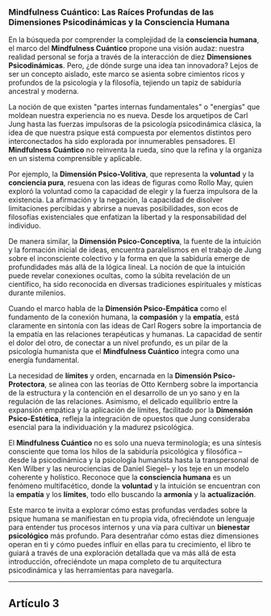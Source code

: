 ### Mindfulness Cuántico: Las Raíces Profundas de las Dimensiones Psicodinámicas y la Consciencia Humana
En la búsqueda por comprender la complejidad de la **consciencia humana**, el marco del **Mindfulness Cuántico** propone una visión audaz: nuestra realidad personal se forja a través de la interacción de diez **Dimensiones Psicodinámicas**. Pero, ¿de dónde surge una idea tan innovadora? Lejos de ser un concepto aislado, este marco se asienta sobre cimientos ricos y profundos de la psicología y la filosofía, tejiendo un tapiz de sabiduría ancestral y moderna.

La noción de que existen "partes internas fundamentales" o "energías" que moldean nuestra experiencia no es nueva. Desde los arquetipos de Carl Jung hasta las fuerzas impulsoras de la psicología psicodinámica clásica, la idea de que nuestra psique está compuesta por elementos distintos pero interconectados ha sido explorada por innumerables pensadores. El **Mindfulness Cuántico** no reinventa la rueda, sino que la refina y la organiza en un sistema comprensible y aplicable.

Por ejemplo, la **Dimensión Psico-Volitiva**, que representa la **voluntad** y la **conciencia pura**, resuena con las ideas de figuras como Rollo May, quien exploró la voluntad como la capacidad de elegir y la fuerza impulsora de la existencia. La afirmación y la negación, la capacidad de disolver limitaciones percibidas y abrirse a nuevas posibilidades, son ecos de filosofías existenciales que enfatizan la libertad y la responsabilidad del individuo.

De manera similar, la **Dimensión Psico-Conceptiva**, la fuente de la intuición y la formación inicial de ideas, encuentra paralelismos en el trabajo de Jung sobre el inconsciente colectivo y la forma en que la sabiduría emerge de profundidades más allá de la lógica lineal. La noción de que la intuición puede revelar conexiones ocultas, como la súbita revelación de un científico, ha sido reconocida en diversas tradiciones espirituales y místicas durante milenios.

Cuando el marco habla de la **Dimensión Psico-Empática** como el fundamento de la conexión humana, la **compasión** y la **empatía**, está claramente en sintonía con las ideas de Carl Rogers sobre la importancia de la empatía en las relaciones terapéuticas y humanas. La capacidad de sentir el dolor del otro, de conectar a un nivel profundo, es un pilar de la psicología humanista que el **Mindfulness Cuántico** integra como una energía fundamental.

La necesidad de **límites** y orden, encarnada en la **Dimensión Psico-Protectora**, se alinea con las teorías de Otto Kernberg sobre la importancia de la estructura y la contención en el desarrollo de un yo sano y en la regulación de las relaciones. Asimismo, el delicado equilibrio entre la expansión empática y la aplicación de límites, facilitado por la **Dimensión Psico-Estética**, refleja la integración de opuestos que Jung consideraba esencial para la individuación y la madurez psicológica.

El **Mindfulness Cuántico** no es solo una nueva terminología; es una síntesis consciente que toma los hilos de la sabiduría psicológica y filosófica –desde la psicodinámica y la psicología humanista hasta la transpersonal de Ken Wilber y las neurociencias de Daniel Siegel– y los teje en un modelo coherente y holístico. Reconoce que la **consciencia humana** es un fenómeno multifacético, donde la **voluntad** y la intuición se encuentran con la **empatía** y los **límites**, todo ello buscando la **armonía** y la **actualización**.

Este marco te invita a explorar cómo estas profundas verdades sobre la psique humana se manifiestan en tu propia vida, ofreciéndote un lenguaje para entender tus procesos internos y una vía para cultivar un **bienestar psicológico** más profundo. Para desentrañar cómo estas diez dimensiones operan en ti y cómo puedes influir en ellas para tu crecimiento, el libro te guiará a través de una exploración detallada que va más allá de esta introducción, ofreciéndote un mapa completo de tu arquitectura psicodinámica y las herramientas para navegarla.

---

## Artículo 3